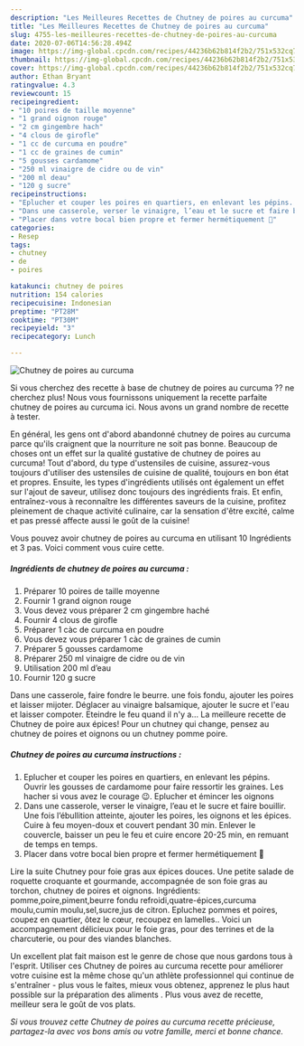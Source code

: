```yaml
---
description: "Les Meilleures Recettes de Chutney de poires au curcuma"
title: "Les Meilleures Recettes de Chutney de poires au curcuma"
slug: 4755-les-meilleures-recettes-de-chutney-de-poires-au-curcuma
date: 2020-07-06T14:56:28.494Z
image: https://img-global.cpcdn.com/recipes/44236b62b814f2b2/751x532cq70/chutney-de-poires-au-curcuma-photo-principale-de-la-recette.jpg
thumbnail: https://img-global.cpcdn.com/recipes/44236b62b814f2b2/751x532cq70/chutney-de-poires-au-curcuma-photo-principale-de-la-recette.jpg
cover: https://img-global.cpcdn.com/recipes/44236b62b814f2b2/751x532cq70/chutney-de-poires-au-curcuma-photo-principale-de-la-recette.jpg
author: Ethan Bryant
ratingvalue: 4.3
reviewcount: 15
recipeingredient:
- "10 poires de taille moyenne"
- "1 grand oignon rouge"
- "2 cm gingembre hach"
- "4 clous de girofle"
- "1 cc de curcuma en poudre"
- "1 cc de graines de cumin"
- "5 gousses cardamome"
- "250 ml vinaigre de cidre ou de vin"
- "200 ml deau"
- "120 g sucre"
recipeinstructions:
- "Eplucher et couper les poires en quartiers, en enlevant les pépins. Ouvrir les gousses de cardamome pour faire ressortir les graines. Les hacher si vous avez le courage 😉. Eplucher et émincer les oignons"
- "Dans une casserole, verser le vinaigre, l’eau et le sucre et faire bouillir. Une fois l’ébullition atteinte, ajouter les poires, les oignons et les épices. Cuire à feu moyen-doux et couvert pendant 30 min. Enlever le couvercle, baisser un peu le feu et cuire encore 20-25 min, en remuant de temps en temps."
- "Placer dans votre bocal bien propre et fermer hermétiquement 🎉"
categories:
- Resep
tags:
- chutney
- de
- poires

katakunci: chutney de poires 
nutrition: 154 calories
recipecuisine: Indonesian
preptime: "PT28M"
cooktime: "PT30M"
recipeyield: "3"
recipecategory: Lunch

---
```



![Chutney de poires au curcuma](https://img-global.cpcdn.com/recipes/44236b62b814f2b2/751x532cq70/chutney-de-poires-au-curcuma-photo-principale-de-la-recette.jpg)

Si vous cherchez des recette à base de chutney de poires au curcuma ?? ne cherchez plus! Nous vous fournissons uniquement la recette parfaite chutney de poires au curcuma ici. Nous avons un grand nombre de recette à tester.

En général, les gens ont d'abord abandonné chutney de poires au curcuma parce qu'ils craignent que la nourriture ne soit pas bonne. Beaucoup de choses ont un effet sur la qualité gustative de chutney de poires au curcuma! Tout d'abord, du type d'ustensiles de cuisine, assurez-vous toujours d'utiliser des ustensiles de cuisine de qualité, toujours en bon état et propres. Ensuite, les types d'ingrédients utilisés ont également un effet sur l'ajout de saveur, utilisez donc toujours des ingrédients frais. Et enfin, entraînez-vous à reconnaître les différentes saveurs de la cuisine, profitez pleinement de chaque activité culinaire, car la sensation d'être excité, calme et pas pressé affecte aussi le goût de la cuisine!

<!--inarticleads1-->

Vous pouvez avoir chutney de poires au curcuma en utilisant 10 Ingrédients et 3 pas. Voici comment vous cuire cette.

##### Ingrédients de chutney de poires au curcuma :

1. Préparer 10 poires de taille moyenne
1. Fournir 1 grand oignon rouge
1. Vous devez vous préparer 2 cm gingembre haché
1. Fournir 4 clous de girofle
1. Préparer 1 càc de curcuma en poudre
1. Vous devez vous préparer 1 càc de graines de cumin
1. Préparer 5 gousses cardamome
1. Préparer 250 ml vinaigre de cidre ou de vin
1. Utilisation 200 ml d’eau
1. Fournir 120 g sucre


Dans une casserole, faire fondre le beurre. une fois fondu, ajouter les poires et laisser mijoter. Déglacer au vinaigre balsamique, ajouter le sucre et l&#39;eau et laisser compoter. Eteindre le feu quand il n&#39;y a… La meilleure recette de Chutney de poire aux épices! Pour un chutney qui change, pensez au chutney de poires et oignons ou un chutney pomme poire. 

<!--inarticleads2-->

##### Chutney de poires au curcuma instructions :

1. Eplucher et couper les poires en quartiers, en enlevant les pépins. Ouvrir les gousses de cardamome pour faire ressortir les graines. Les hacher si vous avez le courage 😉. Eplucher et émincer les oignons
1. Dans une casserole, verser le vinaigre, l’eau et le sucre et faire bouillir. Une fois l’ébullition atteinte, ajouter les poires, les oignons et les épices. Cuire à feu moyen-doux et couvert pendant 30 min. Enlever le couvercle, baisser un peu le feu et cuire encore 20-25 min, en remuant de temps en temps.
1. Placer dans votre bocal bien propre et fermer hermétiquement 🎉


Lire la suite Chutney pour foie gras aux épices douces. Une petite salade de roquette croquante et gourmande, accompagnée de son foie gras au torchon, chutney de poires et oignons. Ingrédients: pomme,poire,piment,beurre fondu refroidi,quatre-épices,curcuma moulu,cumin moulu,sel,sucre,jus de citron. Epluchez pommes et poires, coupez en quartier, ôtez le cœur, recoupez en lamelles.. Voici un accompagnement délicieux pour le foie gras, pour des terrines et de la charcuterie, ou pour des viandes blanches. 

<!--inarticleads1-->

<p>
Un excellent plat fait maison est le genre de chose que nous gardons tous à l'esprit. Utiliser ces Chutney de poires au curcuma recette pour améliorer votre cuisine est la même chose qu'un athlète professionnel qui continue de s'entraîner - plus vous le faites, mieux vous obtenez, apprenez le plus haut possible sur la préparation des aliments . Plus vous avez de recette, meilleur sera le goût de vos plats.
</p>

<p>
<i>Si vous trouvez cette Chutney de poires au curcuma recette précieuse, partagez-la avec vos bons amis ou votre famille, merci et bonne chance.</i>
</p>
